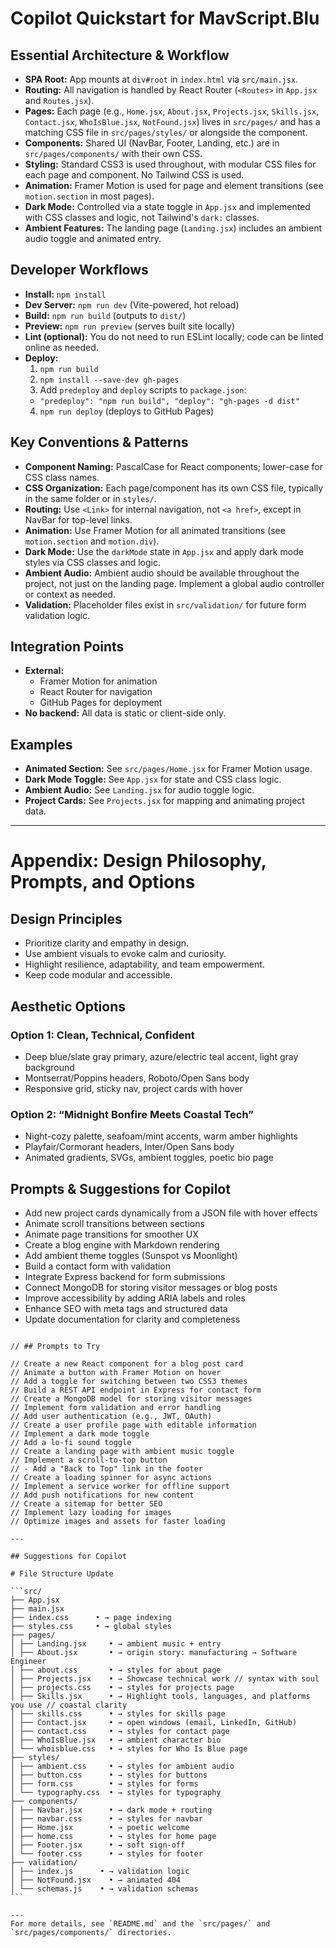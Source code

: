 <!-- @format -->

# Copilot Quickstart for MavScript.Blu

## Essential Architecture & Workflow

- **SPA Root:** App mounts at `div#root` in `index.html` via `src/main.jsx`.
- **Routing:** All navigation is handled by React Router (`<Routes>` in `App.jsx` and `Routes.jsx`).
- **Pages:** Each page (e.g., `Home.jsx`, `About.jsx`, `Projects.jsx`, `Skills.jsx`, `Contact.jsx`, `WhoIsBlue.jsx`, `NotFound.jsx`) lives in `src/pages/` and has a matching CSS file in `src/pages/styles/` or alongside the component.
- **Components:** Shared UI (NavBar, Footer, Landing, etc.) are in `src/pages/components/` with their own CSS.
- **Styling:** Standard CSS3 is used throughout, with modular CSS files for each page and component. No Tailwind CSS is used.
- **Animation:** Framer Motion is used for page and element transitions (see `motion.section` in most pages).
- **Dark Mode:** Controlled via a state toggle in `App.jsx` and implemented with CSS classes and logic, not Tailwind's `dark:` classes.
- **Ambient Features:** The landing page (`Landing.jsx`) includes an ambient audio toggle and animated entry.

## Developer Workflows

- **Install:** `npm install`
- **Dev Server:** `npm run dev` (Vite-powered, hot reload)
- **Build:** `npm run build` (outputs to `dist/`)
- **Preview:** `npm run preview` (serves built site locally)
- **Lint (optional):** You do not need to run ESLint locally; code can be linted online as needed.
- **Deploy:**
  1. `npm run build`
  2. `npm install --save-dev gh-pages`
  3. Add `predeploy` and `deploy` scripts to `package.json`:
  - `"predeploy": "npm run build", "deploy": "gh-pages -d dist"`
  4. `npm run deploy` (deploys to GitHub Pages)

## Key Conventions & Patterns

- **Component Naming:** PascalCase for React components; lower-case for CSS class names.
- **CSS Organization:** Each page/component has its own CSS file, typically in the same folder or in `styles/`.
- **Routing:** Use `<Link>` for internal navigation, not `<a href>`, except in NavBar for top-level links.
- **Animation:** Use Framer Motion for all animated transitions (see `motion.section` and `motion.div`).
- **Dark Mode:** Use the `darkMode` state in `App.jsx` and apply dark mode styles via CSS classes and logic.
- **Ambient Audio:** Ambient audio should be available throughout the project, not just on the landing page. Implement a global audio controller or context as needed.
- **Validation:** Placeholder files exist in `src/validation/` for future form validation logic.

## Integration Points

- **External:**
  - Framer Motion for animation
  - React Router for navigation
  - GitHub Pages for deployment
- **No backend:** All data is static or client-side only.

## Examples

- **Animated Section:** See `src/pages/Home.jsx` for Framer Motion usage.
- **Dark Mode Toggle:** See `App.jsx` for state and CSS class logic.
- **Ambient Audio:** See `Landing.jsx` for audio toggle logic.
- **Project Cards:** See `Projects.jsx` for mapping and animating project data.

---

# Appendix: Design Philosophy, Prompts, and Options

## Design Principles

- Prioritize clarity and empathy in design.
- Use ambient visuals to evoke calm and curiosity.
- Highlight resilience, adaptability, and team empowerment.
- Keep code modular and accessible.

## Aesthetic Options

### Option 1: Clean, Technical, Confident

- Deep blue/slate gray primary, azure/electric teal accent, light gray background
- Montserrat/Poppins headers, Roboto/Open Sans body
- Responsive grid, sticky nav, project cards with hover

### Option 2: “Midnight Bonfire Meets Coastal Tech”

- Night-cozy palette, seafoam/mint accents, warm amber highlights
- Playfair/Cormorant headers, Inter/Open Sans body
- Animated gradients, SVGs, ambient toggles, poetic bio page

## Prompts & Suggestions for Copilot

- Add new project cards dynamically from a JSON file with hover effects
- Animate scroll transitions between sections
- Animate page transitions for smoother UX
- Create a blog engine with Markdown rendering
- Add ambient theme toggles (Sunspot vs Moonlight)
- Build a contact form with validation
- Integrate Express backend for form submissions
- Connect MongoDB for storing visitor messages or blog posts
- Improve accessibility by adding ARIA labels and roles
- Enhance SEO with meta tags and structured data
- Update documentation for clarity and completeness

````

// ## Prompts to Try

// Create a new React component for a blog post card
// Animate a button with Framer Motion on hover
// Add a toggle for switching between two CSS3 themes
// Build a REST API endpoint in Express for contact form
// Create a MongoDB model for storing visitor messages
// Implement form validation and error handling
// Add user authentication (e.g., JWT, OAuth)
// Create a user profile page with editable information
// Implement a dark mode toggle
// Add a lo-fi sound toggle
// Create a landing page with ambient music toggle
// Implement a scroll-to-top button
// - Add a "Back to Top" link in the footer
// Create a loading spinner for async actions
// Implement a service worker for offline support
// Add push notifications for new content
// Create a sitemap for better SEO
// Implement lazy loading for images
// Optimize images and assets for faster loading

---

## Suggestions for Copilot

# File Structure Update

```src/
├── App.jsx
├── main.jsx
├── index.css      • → page indexing
├── styles.css     • → global styles
├── pages/
│ ├── Landing.jsx     • → ambient music + entry
│ ├── About.jsx       • → origin story: manufacturing → Software Engineer
│ ├── about.css       • → styles for about page
│ ├── Projects.jsx    • → Showcase technical work // syntax with soul
│ ├── projects.css    • → styles for projects page
│ ├── Skills.jsx      • → Highlight tools, languages, and platforms you use // coastal clarity
│ ├── skills.css      • → styles for skills page
│ ├── Contact.jsx     • → open windows (email, LinkedIn, GitHub)
│ ├── contact.css     • → styles for contact page
│ ├── WhoIsBlue.jsx   • → ambient character bio
│ └── whoisblue.css   • → styles for Who Is Blue page
├── styles/
│ ├── ambient.css     • → styles for ambient audio
│ ├── button.css      • → styles for buttons
│ ├── form.css        • → styles for forms
│ └── typography.css  • → styles for typography
├── components/
│ ├── Navbar.jsx      • → dark mode + routing
│ ├── navbar.css      • → styles for navbar
│ ├── Home.jsx        • → poetic welcome
│ ├── home.css        • → styles for home page
│ ├── Footer.jsx      • → soft sign-off
│ └── footer.css      • → styles for footer
├── validation/
│ ├── index.js      • → validation logic
│ ├── NotFound.jsx    • → animated 404
│ └── schemas.js    • → validation schemas
```

---
For more details, see `README.md` and the `src/pages/` and `src/pages/components/` directories.
````
